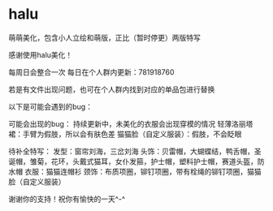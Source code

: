 # halu
萌萌美化，包含小人立绘和萌版，正比（暂时停更）两版特写

感谢使用halu美化！

每周日会整合一次
每日在个人群内更新：781918760

若是有文件出现问题，也可在个人群内找到对应的单品包进行替换

以下是可能会遇到的bug：

可能会出现的bug：
持续更新中，未美化的衣服会出现穿模的情况
轻薄洛丽塔裙：手臂为假肢，所以会有肤色差
猫猫脸（自定义服装）：假肢，不会眨眼

待补全特写：
发型：窗帘刘海，三岔刘海
头饰：贝雷帽，大蝴蝶结，鸭舌帽，圣诞帽，雏菊，花环，头戴式猫耳，女仆发箍，护士帽，塑料护士帽，赛道头盔，防水帽
衣服：猫猫连帽衫
颈饰：布质项圈，铆钉项圈，带有栓绳的铆钉项圈，猫猫脸（自定义服装）


谢谢你的支持！祝你有愉快的一天^-^
